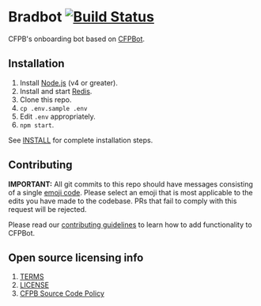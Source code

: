 # Bradbot [![Build Status](https://travis-ci.org/cfpb/CFPBot.svg)](https://travis-ci.org/cfpb/CFPBot)

CFPB's onboarding bot based on [CFPBot](https://github.com/cfpb/CFPBot/).

## Installation

1. Install [Node.js](https://nodejs.org) (v4 or greater).
1. Install and start [Redis](http://redis.io/).
1. Clone this repo.
1. `cp .env.sample .env`
1. Edit `.env` appropriately.
1. `npm start`.

See [INSTALL](INSTALL.md) for complete installation steps.

## Contributing

**IMPORTANT:** All git commits to this repo should have messages consisting of a single [emoji code](http://www.emoji-cheat-sheet.com/).
Please select an emoji that is most applicable to the edits you have made to the codebase.
PRs that fail to comply with this request will be rejected.

Please read our [contributing guidelines](CONTRIBUTING.md) to learn how to add functionality to CFPBot.

## Open source licensing info

1. [TERMS](TERMS.md)
2. [LICENSE](LICENSE)
3. [CFPB Source Code Policy](https://github.com/cfpb/source-code-policy/)
